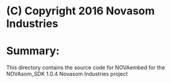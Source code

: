 # (C) Copyright 2016 Novasom Industries
Summary:
========

This directory contains the source code for NOVAembed for the NOVAsom_SDK 1.0.4 Novasom Industries project

